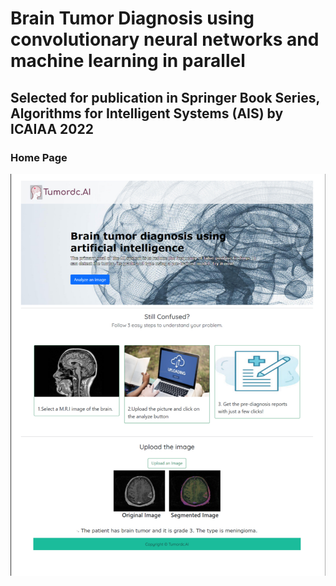 # Brain Tumor Diagnosis using convolutionary neural networks and machine learning in parallel
##  Selected for publication in Springer Book Series, Algorithms for Intelligent Systems (AIS) by ICAIAA 2022
### Home Page
<img src="https://github.com/ryan10projects/Brain_Tumor_Diagnosis_Neural_Networks/blob/main/Site%20Overview.png" width="600" title="Home Page">




